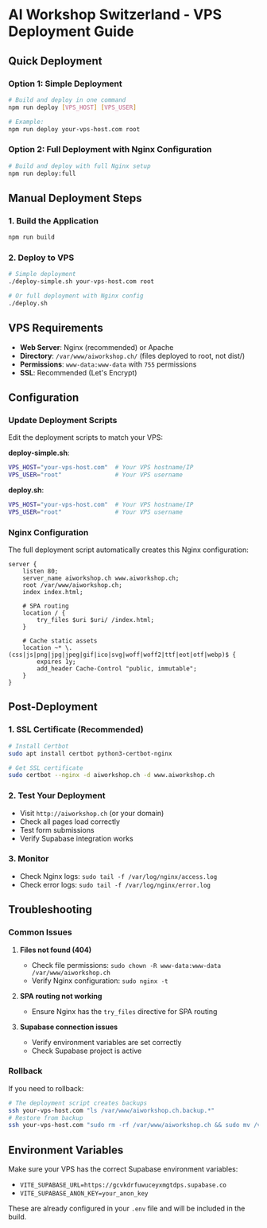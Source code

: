 # AI Workshop Switzerland - VPS Deployment Guide

## Quick Deployment

### Option 1: Simple Deployment
```bash
# Build and deploy in one command
npm run deploy [VPS_HOST] [VPS_USER]

# Example:
npm run deploy your-vps-host.com root
```

### Option 2: Full Deployment with Nginx Configuration
```bash
# Build and deploy with full Nginx setup
npm run deploy:full
```

## Manual Deployment Steps

### 1. Build the Application
```bash
npm run build
```

### 2. Deploy to VPS
```bash
# Simple deployment
./deploy-simple.sh your-vps-host.com root

# Or full deployment with Nginx config
./deploy.sh
```

## VPS Requirements

- **Web Server**: Nginx (recommended) or Apache
- **Directory**: `/var/www/aiworkshop.ch/` (files deployed to root, not dist/)
- **Permissions**: `www-data:www-data` with `755` permissions
- **SSL**: Recommended (Let's Encrypt)

## Configuration

### Update Deployment Scripts
Edit the deployment scripts to match your VPS:

**deploy-simple.sh**:
```bash
VPS_HOST="your-vps-host.com"  # Your VPS hostname/IP
VPS_USER="root"               # Your VPS username
```

**deploy.sh**:
```bash
VPS_HOST="your-vps-host.com"  # Your VPS hostname/IP
VPS_USER="root"               # Your VPS username
```

### Nginx Configuration
The full deployment script automatically creates this Nginx configuration:

```nginx
server {
    listen 80;
    server_name aiworkshop.ch www.aiworkshop.ch;
    root /var/www/aiworkshop.ch;
    index index.html;
    
    # SPA routing
    location / {
        try_files $uri $uri/ /index.html;
    }
    
    # Cache static assets
    location ~* \.(css|js|png|jpg|jpeg|gif|ico|svg|woff|woff2|ttf|eot|otf|webp)$ {
        expires 1y;
        add_header Cache-Control "public, immutable";
    }
}
```

## Post-Deployment

### 1. SSL Certificate (Recommended)
```bash
# Install Certbot
sudo apt install certbot python3-certbot-nginx

# Get SSL certificate
sudo certbot --nginx -d aiworkshop.ch -d www.aiworkshop.ch
```

### 2. Test Your Deployment
- Visit `http://aiworkshop.ch` (or your domain)
- Check all pages load correctly
- Test form submissions
- Verify Supabase integration works

### 3. Monitor
- Check Nginx logs: `sudo tail -f /var/log/nginx/access.log`
- Check error logs: `sudo tail -f /var/log/nginx/error.log`

## Troubleshooting

### Common Issues

1. **Files not found (404)**
   - Check file permissions: `sudo chown -R www-data:www-data /var/www/aiworkshop.ch`
   - Verify Nginx configuration: `sudo nginx -t`

2. **SPA routing not working**
   - Ensure Nginx has the `try_files` directive for SPA routing

3. **Supabase connection issues**
   - Verify environment variables are set correctly
   - Check Supabase project is active

### Rollback
If you need to rollback:
```bash
# The deployment script creates backups
ssh your-vps-host.com "ls /var/www/aiworkshop.ch.backup.*"
# Restore from backup
ssh your-vps-host.com "sudo rm -rf /var/www/aiworkshop.ch && sudo mv /var/www/aiworkshop.ch.backup.TIMESTAMP /var/www/aiworkshop.ch"
```

## Environment Variables

Make sure your VPS has the correct Supabase environment variables:
- `VITE_SUPABASE_URL=https://gcvkdrfuwuceyxmgtdps.supabase.co`
- `VITE_SUPABASE_ANON_KEY=your_anon_key`

These are already configured in your `.env` file and will be included in the build.
